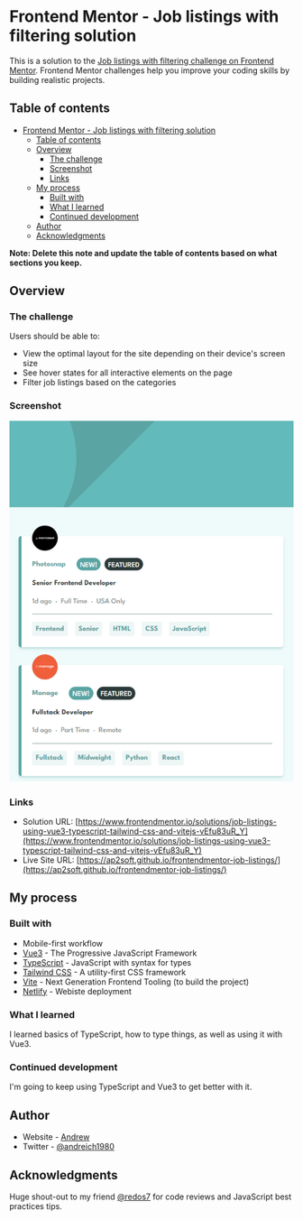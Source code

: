 # Frontend Mentor - Job listings with filtering solution

This is a solution to the [Job listings with filtering challenge on Frontend Mentor](https://www.frontendmentor.io/challenges/job-listings-with-filtering-ivstIPCt). Frontend Mentor challenges help you improve your coding skills by building realistic projects.

## Table of contents

- [Frontend Mentor - Job listings with filtering solution](#frontend-mentor---job-listings-with-filtering-solution)
  - [Table of contents](#table-of-contents)
  - [Overview](#overview)
    - [The challenge](#the-challenge)
    - [Screenshot](#screenshot)
    - [Links](#links)
  - [My process](#my-process)
    - [Built with](#built-with)
    - [What I learned](#what-i-learned)
    - [Continued development](#continued-development)
  - [Author](#author)
  - [Acknowledgments](#acknowledgments)

**Note: Delete this note and update the table of contents based on what sections you keep.**

## Overview

### The challenge

Users should be able to:

- View the optimal layout for the site depending on their device's screen size
- See hover states for all interactive elements on the page
- Filter job listings based on the categories

### Screenshot

![](./screenshot.png)

### Links

- Solution URL: [https://www.frontendmentor.io/solutions/job-listings-using-vue3-typescript-tailwind-css-and-vitejs-vEfu83uR_Y](https://www.frontendmentor.io/solutions/job-listings-using-vue3-typescript-tailwind-css-and-vitejs-vEfu83uR_Y)
- Live Site URL: [https://ap2soft.github.io/frontendmentor-job-listings/](https://ap2soft.github.io/frontendmentor-job-listings/)

## My process

### Built with

- Mobile-first workflow
- [Vue3](https://vuejs.org/) - The Progressive JavaScript Framework
- [TypeScript](https://www.typescriptlang.org/) - JavaScript with syntax for types
- [Tailwind CSS](https://tailwindcss.com) - A utility-first CSS framework
- [Vite](https://vitejs.dev/) - Next Generation Frontend Tooling (to build the project)
- [Netlify](https://netlify.com) - Webiste deployment

### What I learned

I learned basics of TypeScript, how to type things, as well as using it with Vue3.

### Continued development

I'm going to keep using TypeScript and Vue3 to get better with it.

## Author

- Website - [Andrew](https://ap2.dev)
- Twitter - [@andreich1980](https://www.twitter.com/andreich1980)

## Acknowledgments

Huge shout-out to my friend [@redos7](https://github.com/redos7) for code reviews and JavaScript best practices tips.
